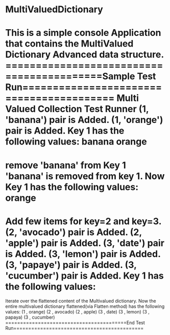 # MultiValuedDictionary
This is a simple console Application that contains the MultiValued Dictionary Advanced data structure.
 ==========================================Sample Test Run=========================================
Multi Valued Collection Test Runner
(1, 'banana') pair  is Added.
(1, 'orange') pair  is Added.
Key 1 has the following values:
banana
orange
 ==================================================================================================
remove 'banana' from  Key 1
 'banana'  is removed from key 1.
Now Key 1 has the following values:
orange
==================================================================================================
Add few items for key=2 and key=3.
(2, 'avocado') pair  is Added.
(2, 'apple') pair  is Added.
(3, 'date') pair  is Added.
(3, 'lemon') pair  is Added.
(3, 'papaye') pair  is Added.
(3, 'cucumber') pair  is Added.
Key 1 has the following values:
==================================================================================================
Iterate over the flattened content of the Multivalued dictionary.
Now the entire multivalued dictionary flattened(via Flatten method)  has the following values:
(1 , orange)
(2 , avocado)
(2 , apple)
(3 , date)
(3 , lemon)
(3 , papaya)
(3 , cucumber)
 =========================================End Test Run============================================

